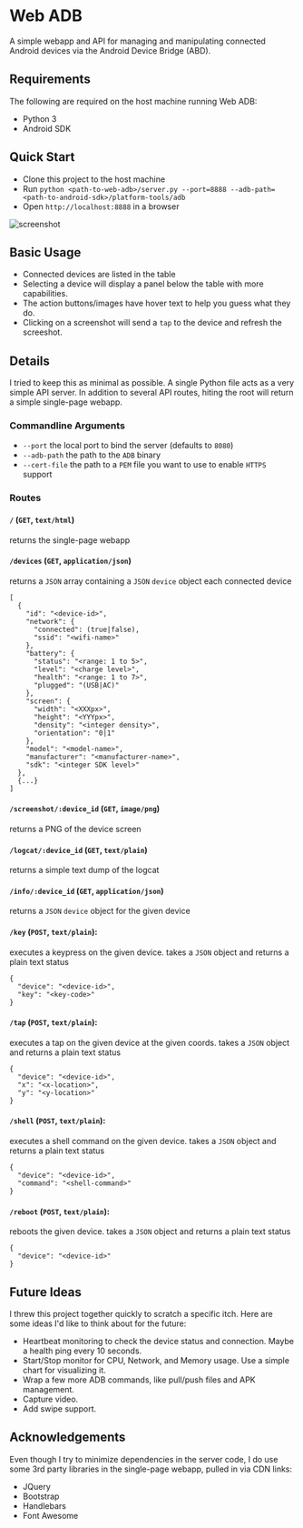 Web ADB
=======
A simple webapp and API for managing and manipulating connected Android devices via the Android Device Bridge (ABD).

## Requirements
The following are required on the host machine running Web ADB:
* Python 3
* Android SDK

## Quick Start
* Clone this project to the host machine
* Run `python <path-to-web-adb>/server.py --port=8888 --adb-path=<path-to-android-sdk>/platform-tools/adb`
* Open `http://localhost:8888` in a browser

![screenshot](web-adb-screenshot.png)

## Basic Usage
* Connected devices are listed in the table
* Selecting a device will display a panel below the table with more capabilities.
* The action buttons/images have hover text to help you guess what they do.
* Clicking on a screenshot will send a `tap` to the device and refresh the screeshot.

## Details
I tried to keep this as minimal as possible. A single Python file acts as a very simple API server. In addition to several API routes, hiting the root will return a simple single-page webapp.

### Commandline Arguments
* `--port` the local port to bind the server (defaults to `8080`)
* `--adb-path` the path to the `ADB` binary
* `--cert-file` the path to a `PEM` file you want to use to enable `HTTPS` support

### Routes
#### `/` (`GET`, `text/html`)
returns the single-page webapp

#### `/devices` (`GET`, `application/json`)
returns a `JSON` array containing a `JSON` `device` object each connected device
```
[
  {
    "id": "<device-id>",
    "network": {
      "connected": (true|false),
      "ssid": "<wifi-name>"
    },
    "battery": {
      "status": "<range: 1 to 5>",
      "level": "<charge level>",
      "health": "<range: 1 to 7>",
      "plugged": "(USB|AC)"
    },
    "screen": {
      "width": "<XXXpx>",
      "height": "<YYYpx>",
      "density": "<integer density>",
      "orientation": "0|1"
    },
    "model": "<model-name>",
    "manufacturer": "<manufacturer-name>",
    "sdk": "<integer SDK level>"
  },
  {...}
]
```

#### `/screenshot/:device_id` (`GET`, `image/png`)
returns a PNG of the device screen

#### `/logcat/:device_id` (`GET`, `text/plain`)
returns a simple text dump of the logcat

#### `/info/:device_id` (`GET`, `application/json`)
returns a `JSON` `device` object for the given device

#### `/key` (`POST`, `text/plain`): 
executes a keypress on the given device. takes a `JSON` object and returns a plain text status
```
{
  "device": "<device-id>",
  "key": "<key-code>"
}
```

#### `/tap` (`POST`, `text/plain`):
executes a tap on the given device at the given coords. takes a `JSON` object and returns a plain text status
```
{
  "device": "<device-id>",
  "x": "<x-location>",
  "y": "<y-location>"
}
```

#### `/shell` (`POST`, `text/plain`):
executes a shell command on the given device. takes a `JSON` object and returns a plain text status
```
{
  "device": "<device-id>",
  "command": "<shell-command>"
}
```

#### `/reboot` (`POST`, `text/plain`):
reboots the given device. takes a `JSON` object and returns a plain text status
```
{
  "device": "<device-id>"
}
```

## Future Ideas
I threw this project together quickly to scratch a specific itch. Here are some ideas I'd like to think about for the future:
* Heartbeat monitoring to check the device status and connection. Maybe a health ping every 10 seconds.
* Start/Stop monitor for CPU, Network, and Memory usage. Use a simple chart for visualizing it.
* Wrap a few more ADB commands, like pull/push files and APK management.
* Capture video.
* Add swipe support.

## Acknowledgements
Even though I try to minimize dependencies in the server code, I do use some 3rd party libraries in the single-page webapp, pulled in via CDN links:
* JQuery
* Bootstrap
* Handlebars
* Font Awesome